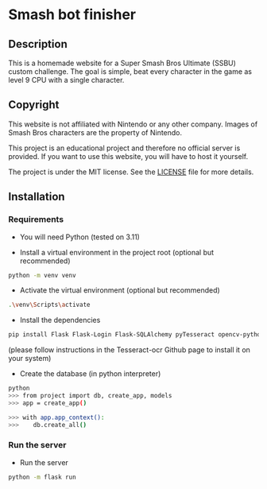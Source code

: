# Smash bot finisher

## Description
This is a homemade website for a Super Smash Bros Ultimate (SSBU) custom challenge.
The goal is simple, beat every character in the game as level 9 CPU with a single character.

## Copyright
This website is not affiliated with Nintendo or any other company. Images of Smash Bros characters are the property of Nintendo.

This project is an educational project and therefore no official server is provided. If you want to use this website, you will have to host it yourself.

The project is under the MIT license. See the [LICENSE](LICENSE) file for more details.

## Installation
### Requirements
- You will need Python (tested on 3.11)

- Install a virtual environment in the project root (optional but recommended)
```bash
python -m venv venv
```

- Activate the virtual environment (optional but recommended)
```bash
.\venv\Scripts\activate
```

- Install the dependencies
```bash
pip install Flask Flask-Login Flask-SQLAlchemy pyTesseract opencv-python
```

(please follow instructions in the Tesseract-ocr Github page to install it on your system)

- Create the database (in python interpreter)
```bash
python
>>> from project import db, create_app, models
>>> app = create_app()

>>> with app.app_context():
>>>    db.create_all()
```

### Run the server
- Run the server
```bash
python -m flask run
```
